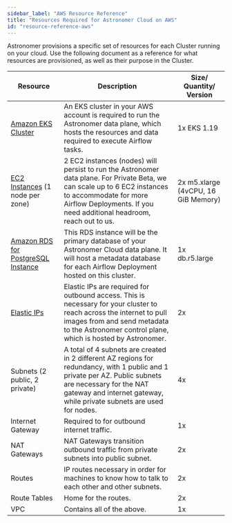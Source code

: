 ```yaml
---
sidebar_label: "AWS Resource Reference"
title: "Resources Required for Astronomer Cloud on AWS"
id: "resource-reference-aws"
---
```


Astronomer provisions a specific set of resources for each Cluster running on your cloud. Use the following document as a reference for what resources are provisioned, as well as their purpose in the Cluster.

| Resource                                                                                         | Description                                                                                                                                                                                                                     | Size/ Quantity/ Version |
| ------------------------------------------------------------------------------------------------ | ------------------------------------------------------------------------------------------------------------------------------------------------------------------------------------------------------------------------------- | ----------------------------------- |
| [Amazon EKS Cluster](https://aws.amazon.com/eks)                                                 | An EKS cluster in your AWS account is required to run the Astronomer data plane, which hosts the resources and data required to execute Airflow tasks.                                                                          | 1x EKS 1.19                         |
| [EC2 Instances](https://aws.amazon.com/ec2/instance-types/) (1 node per zone)                    | 2 EC2 instances (nodes) will persist to run the Astronomer data plane. For Private Beta, we can scale up to 6 EC2 instances to accommodate for more Airflow Deployments. If you need additional headroom, reach out to us.      | 2x m5.xlarge (4vCPU, 16 GiB Memory) |
| [Amazon RDS for PostgreSQL Instance](https://aws.amazon.com/rds/)                                | This RDS instance will be the primary database of your Astronomer Cloud data plane. It will host a metadata database for each Airflow Deployment hosted on this cluster.                                                        | 1x db.r5.large                      |
| [Elastic IPs](https://docs.aws.amazon.com/AWSEC2/latest/UserGuide/elastic-ip-addresses-eip.html) | Elastic IPs are required for outbound access. This is necessary for your cluster to reach across the internet to pull images from and send metadata to the Astronomer control plane, which is hosted by Astronomer.             | 2x                                  |
| Subnets (2 public, 2 private)                                                                    | A total of 4 subnets are created in 2 different AZ regions for redundancy, with 1 public and 1 private per AZ. Public subnets are necessary for the NAT gateway and internet gateway, while private subnets are used for nodes. | 4x                                  |
| Internet Gateway                                                                                 | Required to for outbound internet traffic.                                                                                                                                                                                      | 1x                                  |
| NAT Gateways                                                                                     | NAT Gateways transition outbound traffic from private subnets into public subnet.                                                                                                                                               | 2x                                  |
| Routes                                                                                           | IP routes necessary in order for machines to know how to talk to each other and other subnets.                                                                                                                                  | 2x                                  |
| Route Tables                                                                                     | Home for the routes.                                                                                                                                                                                                            | 2x                                  |
| VPC                                                                                              | Contains all of the above.                                                                                                                                                                                                      | 1x                                  |
